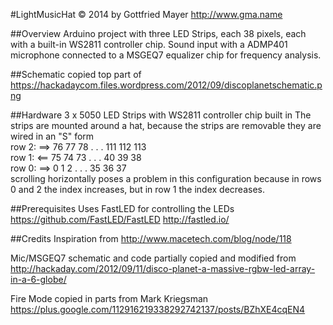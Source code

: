 #LightMusicHat
© 2014 by Gottfried Mayer http://www.gma.name

##Overview
Arduino project with three LED Strips, each 38 pixels, each with a built-in WS2811 controller chip.
Sound input with a ADMP401 microphone connected to a MSGEQ7 equalizer chip for frequency analysis.

##Schematic
copied top part of https://hackadaycom.files.wordpress.com/2012/09/discoplanetschematic.png

##Hardware
  3 x 5050 LED Strips with WS2811 controller chip built in
  The strips are mounted around a hat, because the strips are removable they are wired in an "S" form   
  row 2: ==>  76 77 78 . . . 111 112 113   
  row 1: <==  75 74 73 . . .  40  39  38   
  row 0: ==>   0  1  2 . . .  35  36  37   
  scrolling horizontally poses a problem in this configuration because in rows 0 and 2 the index increases, but in row 1 the index decreases.

##Prerequisites
Uses FastLED for controlling the LEDs
https://github.com/FastLED/FastLED
http://fastled.io/


##Credits
Inspiration from
http://www.macetech.com/blog/node/118

Mic/MSGEQ7 schematic and code partially copied and modified from
http://hackaday.com/2012/09/11/disco-planet-a-massive-rgbw-led-array-in-a-6-globe/

Fire Mode copied in parts from Mark Kriegsman
https://plus.google.com/112916219338292742137/posts/BZhXE4cqEN4
